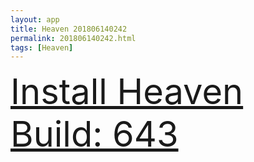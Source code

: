 ```yaml
---
layout: app
title: Heaven 201806140242
permalink: 201806140242.html
tags: [Heaven]
---
```

<div class="pure-g">
    <div class="pure-u-1-1" style="font-size: 4em">
        <a class="pure-button-primary" href="itms-services://?action=download-manifest&url=https%3A%2F%2Flitsungyisigono.github.io%2FTestScript%2Fmanifests%2F201806140242.plist"><i class="fa fa-download" aria-hidden="true"></i>Install Heaven Build: 643</a>
    </div>
</div>
